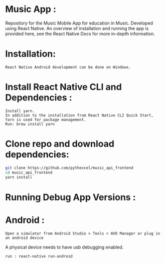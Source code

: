 
# Music App :

Repository for the Music Mobile App for education in Music.
Developed using React Native. An overview of installation and running the app is provided here, 
see the React Native Docs for more in-depth information.


# Installation:
	React Native Android development can be done on Windows.

# Install React Native CLI and Dependencies :	
	Install yarn.
	In addition to the installation from React Native CLI Quick Start, Yarn is used for package management.
	Run: brew install yarn

# Clone repo and download dependencies:	
```bash
git clone https://github.com/pythexcel/music_api_frontend
cd music_api_frontend
yarn install
```
# Running Debug App Versions :

# Android :

	Open a simulator from Android Studio > Tools > AVD Manager or plug in an android device 
  A physical device needs to have usb debugging enabled.

	run : react-native run-android
